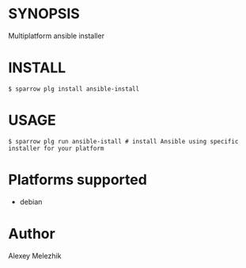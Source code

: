 # SYNOPSIS

Multiplatform ansible installer

# INSTALL

    $ sparrow plg install ansible-install

# USAGE

    $ sparrow plg run ansible-istall # install Ansible using specific installer for your platform

# Platforms supported

* debian

# Author

Alexey Melezhik

